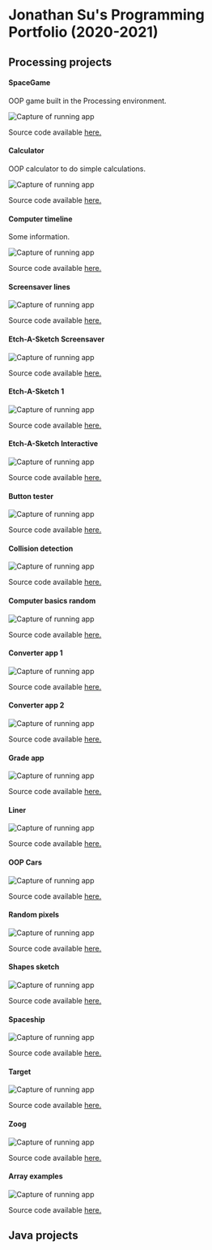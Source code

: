 # Jonathan Su's Programming Portfolio (2020-2021)

## Processing projects

#### SpaceGame

OOP game built in the Processing environment.

![Capture of running app](https://github.com/9661328/programming-1-portfolio/blob/gh-pages/images/SpaceGame.png)

Source code available [here.](https://github.com/9661328/programming-1-portfolio/tree/gh-pages/src/SpaceGame)

#### Calculator

OOP calculator to do simple calculations.

![Capture of running app](https://github.com/9661328/programming-1-portfolio/blob/gh-pages/images/calculator.png)

Source code available [here.](https://github.com/9661328/programming-1-portfolio/tree/gh-pages/src/calculator)

#### Computer timeline

Some information.

![Capture of running app](https://github.com/9661328/programming-1-portfolio/blob/gh-pages/images/computerTimeline.png)

Source code available [here.](https://github.com/9661328/programming-1-portfolio/tree/gh-pages/src/computerTimeline)

#### Screensaver lines

![Capture of running app](https://github.com/9661328/programming-1-portfolio/blob/gh-pages/images/screensaverLines.png)

Source code available [here.](https://github.com/9661328/programming-1-portfolio/tree/gh-pages/src/screensaverLines)

#### Etch-A-Sketch Screensaver

![Capture of running app](https://github.com/9661328/programming-1-portfolio/blob/gh-pages/images/etchASketchScreensaver.png)

Source code available [here.](https://github.com/9661328/programming-1-portfolio/tree/gh-pages/src/etchASketchScreensaver)

#### Etch-A-Sketch 1

![Capture of running app](https://github.com/9661328/programming-1-portfolio/blob/gh-pages/images/etchASketch.png)

Source code available [here.](https://github.com/9661328/programming-1-portfolio/tree/gh-pages/src/etchASketch)

#### Etch-A-Sketch Interactive

![Capture of running app](https://github.com/9661328/programming-1-portfolio/blob/gh-pages/images/etchASketchInteractive.png)

Source code available [here.](https://github.com/9661328/programming-1-portfolio/tree/gh-pages/src/etchASketchInteractive)


#### Button tester
![Capture of running app]()

Source code available [here.](https://github.com/9661328/programming-1-portfolio/tree/gh-pages/src/buttonTester)

#### Collision detection
![Capture of running app]()

Source code available [here.](https://github.com/9661328/programming-1-portfolio/tree/gh-pages/src/collisionDetection)

#### Computer basics random
![Capture of running app]()

Source code available [here.](https://github.com/9661328/programming-1-portfolio/tree/gh-pages/src/computerBasicsRandom)

#### Converter app 1
![Capture of running app]()

Source code available [here.](https://github.com/9661328/programming-1-portfolio/tree/gh-pages/src/converterApp)

#### Converter app 2
![Capture of running app]()

Source code available [here.](https://github.com/9661328/programming-1-portfolio/tree/gh-pages/src/converterApp2)

#### Grade app
![Capture of running app]()

Source code available [here.](https://github.com/9661328/programming-1-portfolio/tree/gh-pages/src/gradeApp)

#### Liner
![Capture of running app]()

Source code available [here.](https://github.com/9661328/programming-1-portfolio/tree/gh-pages/src/liner)

#### OOP Cars
![Capture of running app]()

Source code available [here.](https://github.com/9661328/programming-1-portfolio/tree/gh-pages/src/oopCars)

#### Random pixels
![Capture of running app]()

Source code available [here.](https://github.com/9661328/programming-1-portfolio/tree/gh-pages/src/randomPixels)

#### Shapes sketch
![Capture of running app]()

Source code available [here.](https://github.com/9661328/programming-1-portfolio/tree/gh-pages/src/shapesSketch)

#### Spaceship
![Capture of running app]()

Source code available [here.](https://github.com/9661328/programming-1-portfolio/tree/gh-pages/src/spaceship)

#### Target
![Capture of running app]()

Source code available [here.](https://github.com/9661328/programming-1-portfolio/tree/gh-pages/src/target)

#### Zoog
![Capture of running app]()

Source code available [here.](https://github.com/9661328/programming-1-portfolio/tree/gh-pages/src/zoog)

#### Array examples
![Capture of running app]()

Source code available [here.](https://github.com/9661328/programming-1-portfolio/tree/gh-pages/src/arraysExample)


## Java projects
 
